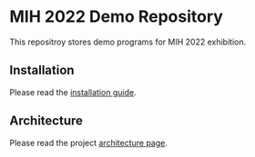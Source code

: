 # MIH 2022 Demo Repository

This repositroy stores demo programs for MIH 2022 exhibition.

## Installation

Please read the [installation guide](doc/INSTALL.md).

## Architecture

Please read the project [architecture page](doc/ARCHITECTURE.md).
